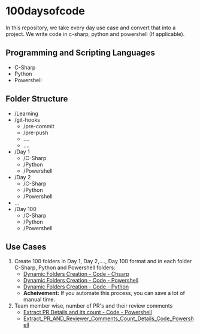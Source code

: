 # 100daysofcode
In this repository, we take every day use case and convert that into a project. We write code in c-sharp, python and powershell (If applicable).

## Programming and Scripting Languages
- C-Sharp
- Python
- Powershell

## Folder Structure 
- /Learning
- /git-hooks
   - /pre-commit
   - /pre-push
   - ....
   - ....
- /Day 1
   - /C-Sharp
   - /Python
   - /Powershell
- /Day 2
   - /C-Sharp
   - /Python
   - /Powershell
- ...
- /Day 100  
   - /C-Sharp
   - /Python
   - /Powershell
 
## Use Cases
1. Create 100 folders in Day 1, Day 2,...., Day 100 format and in each folder C-Sharp, Python and Powershell folders:
   - [Dynamic Folders Creation - Code - Chsarp](https://github.com/nuthanm/100daysofcode/blob/main/Day%201/C-Sharp/Create-Dynamic-Folders.cs)
   - [Dynamic Folders Creation - Code - Powershell](https://github.com/nuthanm/100daysofcode/blob/main/Day%201/Powershell/create-dynamic-folders.ps1)
   - [Dynamic Folders Creation - Code - Python](https://github.com/nuthanm/100daysofcode/blob/main/Day%201/Python/create-dynamic-folders.py)
   - **Acheivement:** If you automate this process, you can save a lot of manual time.
2. Team member wise, number of PR's and their review comments
   - [Extract PR Details and its count - Code - Powershell](https://github.com/nuthanm/100daysofcode/blob/main/Day%202/Powershell/Get-PR-Count-From-Each-Team-Member.ps1)
   - [Extract_PR_AND_Reviewer_Comments_Count_Details_Code_Powershell](https://github.com/nuthanm/100daysofcode/blob/main/Day%202/Powershell/Get-PR-and-Reviewers-Count-From-Each-Team-Member.ps1)

      


